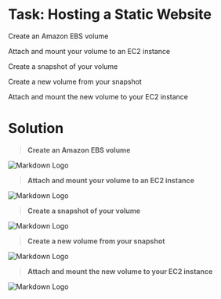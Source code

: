 # Task: Hosting a Static Website

Create an Amazon EBS volume

Attach and mount your volume to an EC2 instance

Create a snapshot of your volume

Create a new volume from your snapshot

Attach and mount the new volume to your EC2 instance


# Solution


>**Create an Amazon EBS volume**

![Markdown Logo](https://imageupload.io/ib/C1F7wcG8l2L5uDQ_1698027376.png) &nbsp;


>**Attach and mount your volume to an EC2 instance**

![Markdown Logo](https://imageupload.io/ib/kuo4rWJkuP4Slbm_1698027513.png) &nbsp;

>**Create a snapshot of your volume**

![Markdown Logo](https://imageupload.io/ib/llPfd6NhVgfQW3L_1698027553.png) &nbsp;

>**Create a new volume from your snapshot**

![Markdown Logo](https://imageupload.io/ib/gj1UFoMTrh3FWKG_1698027630.png) &nbsp;


>**Attach and mount the new volume to your EC2 instance**

![Markdown Logo](https://imageupload.io/ib/hABURifyGoTi0I7_1698027683.png) &nbsp;

